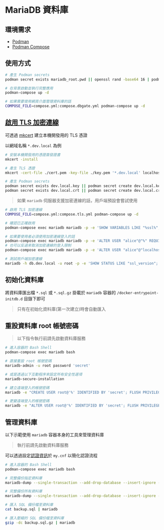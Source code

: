 # MariaDB 資料庫

## 環境需求

- [Podman](https://podman.io/)
- [Podman Compose](https://github.com/containers/podman-compose)

## 使用方式

```sh
# 產生 Podman secrets
podman secret exists mariadb_root.pwd || openssl rand -base64 16 | podman secret create mariadb_root.pwd -

# 在背景啟動並執行完整應用
podman-compose up -d

# 如果需要使用網頁介面管理資料庫的話
COMPOSE_FILE=compose.yml:compose.dbgate.yml podman-compose up -d
```

## [啟用 TLS 加密連線](https://mariadb.com/kb/en/securing-connections-for-client-and-server/)

可透過 [mkcert](https://github.com/FiloSottile/mkcert) 建立本機開發用的 TLS 憑證

以網域名稱 `*.dev.local` 為例

```sh
# 安裝本機開發用的憑證簽發證書
mkcert -install

# 產生 TLS 憑證
mkcert -cert-file ./cert.pem -key-file ./key.pem '*.dev.local' localhost

# 產生 Podman secrets
podman secret exists dev.local.key || podman secret create dev.local.key ./key.pem
podman secret exists dev.local.crt || podman secret create dev.local.crt ./cert.pem
```

> 如果 `mariadb` 伺服器支援加密連線的話，用戶端預設會嘗試使用

```sh
# 啟用 TLS 加密連線
COMPOSE_FILE=compose.yml:compose.tls.yml podman-compose up -d

# 確認已正確啟用
podman-compose exec mariadb mariadb -p -e 'SHOW VARIABLES LIKE "%ssl%";'

# 如果要使用者必須使用加密連線登入的話
podman-compose exec mariadb mariadb -p -e 'ALTER USER "alice"@"%" REQUIRE SSL;'
# 也可以反過來取消加密連線的登入限制
podman-compose exec mariadb mariadb -p -e 'ALTER USER "alice"@"localhost" REQUIRE NONE;'

# 測試用戶端加密連線
mariadb -h db.dev.local -u root -p -e 'SHOW STATUS LIKE "ssl_version";'
```

## 初始化資料庫

將資料庫匯出檔 `*.sql` 或 `*.sql.gz` 掛載於 `mariadb` 容器的 `/docker-entrypoint-initdb.d` 目錄下即可

> 只有在初始化資料庫(第一次建立)時會自動匯入

## 重設資料庫 root 帳號密碼

> 以下指令執行前請先啟動資料庫服務

```sh
# 進入容器的 Bash Shell
podman-compose exec mariadb bash

# 直接重設 root 帳號密碼
mariadb-admin -u root password 'secret'

# 或是透過以下互動程序來設定所有安全性選項
mariadb-secure-installation

# 建立遠端登入的帳號密碼
mariadb -e "CREATE USER root@'%' IDENTIFIED BY 'secret'; FLUSH PRIVILEGES;"

# 更變遠端登入的帳號密碼
mariadb -e "ALTER USER root@'%' IDENTIFIED BY 'secret'; FLUSH PRIVILEGES;"
```

## 管理資料庫

以下示範使用 `mariadb` 容器本身的工具來管理資料庫

> 執行前請先啟動資料庫服務

可以透過設定[認證資訊](https://dev.mysql.com/doc/refman/8.0/en/password-security-user.html)於 `my.cnf` 以簡化認證流程

```sh
# 進入容器的 Bash Shell
podman-compose exec mariadb bash

# 完整備份指定資料庫
mariadb-dump --single-transaction --add-drop-database --insert-ignore --databases sample | gzip > backup.sql.gz

# 完整備份所有資料庫
mariadb-dump --single-transaction --add-drop-database --insert-ignore --all-databases | gzip > backup.sql.gz

# 匯入 SQL 備份檔至資料庫
cat backup.sql | mariadb

# 匯入壓縮的 SQL 備份檔至資料庫
gzip -dc backup.sql.gz | mariadb
```
